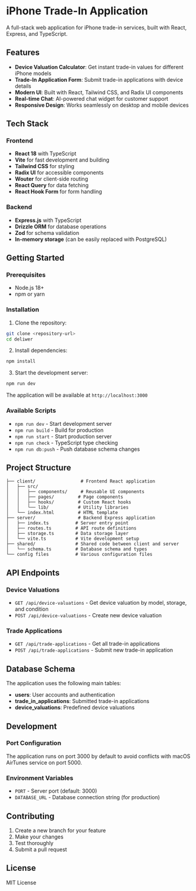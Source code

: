 # iPhone Trade-In Application

A full-stack web application for iPhone trade-in services, built with React, Express, and TypeScript.

## Features

- **Device Valuation Calculator**: Get instant trade-in values for different iPhone models
- **Trade-In Application Form**: Submit trade-in applications with device details
- **Modern UI**: Built with React, Tailwind CSS, and Radix UI components
- **Real-time Chat**: AI-powered chat widget for customer support
- **Responsive Design**: Works seamlessly on desktop and mobile devices

## Tech Stack

### Frontend
- **React 18** with TypeScript
- **Vite** for fast development and building
- **Tailwind CSS** for styling
- **Radix UI** for accessible components
- **Wouter** for client-side routing
- **React Query** for data fetching
- **React Hook Form** for form handling

### Backend
- **Express.js** with TypeScript
- **Drizzle ORM** for database operations
- **Zod** for schema validation
- **In-memory storage** (can be easily replaced with PostgreSQL)

## Getting Started

### Prerequisites
- Node.js 18+ 
- npm or yarn

### Installation

1. Clone the repository:
```bash
git clone <repository-url>
cd deliwer
```

2. Install dependencies:
```bash
npm install
```

3. Start the development server:
```bash
npm run dev
```

The application will be available at `http://localhost:3000`

### Available Scripts

- `npm run dev` - Start development server
- `npm run build` - Build for production
- `npm run start` - Start production server
- `npm run check` - TypeScript type checking
- `npm run db:push` - Push database schema changes

## Project Structure

```
├── client/                 # Frontend React application
│   ├── src/
│   │   ├── components/     # Reusable UI components
│   │   ├── pages/         # Page components
│   │   ├── hooks/         # Custom React hooks
│   │   └── lib/           # Utility libraries
│   └── index.html         # HTML template
├── server/                # Backend Express application
│   ├── index.ts          # Server entry point
│   ├── routes.ts         # API route definitions
│   ├── storage.ts        # Data storage layer
│   └── vite.ts           # Vite development setup
├── shared/               # Shared code between client and server
│   └── schema.ts         # Database schema and types
└── config files          # Various configuration files
```

## API Endpoints

### Device Valuations
- `GET /api/device-valuations` - Get device valuation by model, storage, and condition
- `POST /api/device-valuations` - Create new device valuation

### Trade Applications
- `GET /api/trade-applications` - Get all trade-in applications
- `POST /api/trade-applications` - Submit new trade-in application

## Database Schema

The application uses the following main tables:

- **users**: User accounts and authentication
- **trade_in_applications**: Submitted trade-in applications
- **device_valuations**: Predefined device valuations

## Development

### Port Configuration
The application runs on port 3000 by default to avoid conflicts with macOS AirTunes service on port 5000.

### Environment Variables
- `PORT` - Server port (default: 3000)
- `DATABASE_URL` - Database connection string (for production)

## Contributing

1. Create a new branch for your feature
2. Make your changes
3. Test thoroughly
4. Submit a pull request

## License

MIT License 